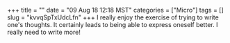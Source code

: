 +++
title = ""
date = "09 Aug 18 12:18 MST"
categories = ["Micro"]
tags = []
slug = "kvvqSpTxUdcLfn"
+++
I really enjoy the exercise of trying to write one's thoughts. It certainly leads to being able to express oneself better. I really need to write more!
